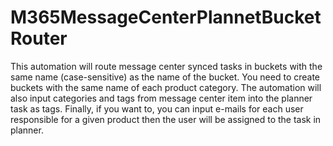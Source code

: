 # M365MessageCenterPlannetBucketRouter
This automation will route message center synced tasks in buckets with the same name (case-sensitive) as the name of the bucket. You need to create buckets with the same name of each product category. The automation will also input categories and tags from message center item into the planner task as tags. Finally, if you want to, you can input e-mails for each user responsible for a given product then the user will be assigned to the task in planner.
